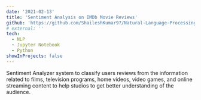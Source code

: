 ```yaml
---
date: '2021-02-13'
title: 'Sentiment Analysis on IMDb Movie Reviews'
github: 'https://github.com/ShaileshKumar97/Natural-Language-Processing-Projects/tree/main/IMDb_Sentiment_Anaysis'
# external: ''
tech:
  - NLP
  - Jupyter Notebook
  - Python
showInProjects: false
---
```


Sentiment Analyzer system to classify users reviews from the information related to films, television programs, home videos, video games, and online streaming content to help studios to get better understanding of the audience.
